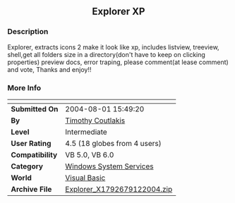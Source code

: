 ﻿<div align="center">

## Explorer XP


</div>

### Description

Explorer, extracts icons 2 make it look like xp, includes listview, treeview, shell,get all folders size in a directory(don't have to keep on clicking properties) preview docs, error traping, please comment(at lease comment) and vote, Thanks and enjoy!!
 
### More Info
 


<span>             |<span>
---                |---
**Submitted On**   |2004-08-01 15:49:20
**By**             |[Timothy Coutlakis](https://github.com/Planet-Source-Code/PSCIndex/blob/master/ByAuthor/timothy-coutlakis.md)
**Level**          |Intermediate
**User Rating**    |4.5 (18 globes from 4 users)
**Compatibility**  |VB 5\.0, VB 6\.0
**Category**       |[Windows System Services](https://github.com/Planet-Source-Code/PSCIndex/blob/master/ByCategory/windows-system-services__1-35.md)
**World**          |[Visual Basic](https://github.com/Planet-Source-Code/PSCIndex/blob/master/ByWorld/visual-basic.md)
**Archive File**   |[Explorer\_X1792679122004\.zip](https://github.com/Planet-Source-Code/timothy-coutlakis-explorer-xp__1-56145/archive/master.zip)








